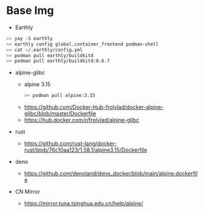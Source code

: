 # Base Img

- Earthly

```bash
>> yay -S earthly
>> earthly config global.container_frontend podman-shell
>> cat ~/.earthly/config.yml
>> podman pull earthly/buildkitd
>> podman pull earthly/buildkitd:0.6.7
```

- alpine-glibc
  - alpine 3.15
    ```bash
    >> podman pull alpine:3.15
    ```
  - https://github.com/Docker-Hub-frolvlad/docker-alpine-glibc/blob/master/Dockerfile
  - https://hub.docker.com/r/frolvlad/alpine-glibc

- rust
  - https://github.com/rust-lang/docker-rust/blob/76c10aa123/1.58.1/alpine3.15/Dockerfile

- deno
  - https://github.com/denoland/deno_docker/blob/main/alpine.dockerfile

- CN Mirror
  - https://mirror.tuna.tsinghua.edu.cn/help/alpine/
